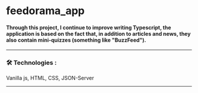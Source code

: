 # feedorama_app

<h4> 
  Through this project, I continue to improve writing Typescript, the application is based on the fact that, in addition to articles and news, they also contain     mini-quizzes (something like "BuzzFeed").
</h4>

---

### :hammer_and_wrench: Technologies :
Vanilla js, HTML, CSS, JSON-Server

---
